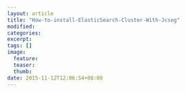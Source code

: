 ```yaml
---
layout: article
title: "How-to-install-ElasticSearch-Cluster-With-Jcseg"
modified:
categories: 
excerpt:
tags: []
image:
  feature:
  teaser:
  thumb:
date: 2015-11-12T12:06:54+08:00
---
```


